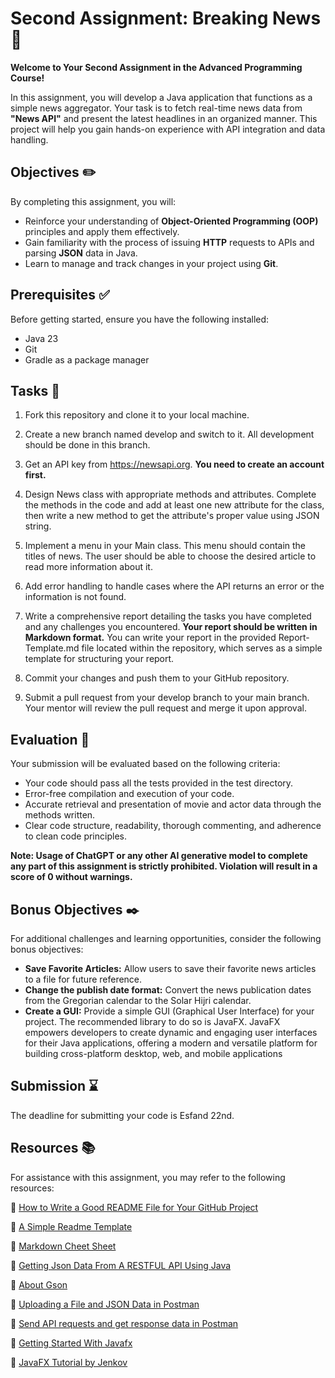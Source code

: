 # Second Assignment: Breaking News 📰
**Welcome to Your Second Assignment in the Advanced Programming Course!**

In this assignment, you will develop a Java application that functions as a simple news aggregator. Your task is to fetch real-time news data from **"News API"** and present the latest headlines in an organized manner. This project will help you gain hands-on experience with API integration and data handling.
## Objectives ✏️
By completing this assignment, you will:

- Reinforce your understanding of **Object-Oriented Programming (OOP)** principles and apply them effectively.
- Gain familiarity with the process of issuing **HTTP** requests to APIs and parsing **JSON** data in Java.
- Learn to manage and track changes in your project using **Git**.
## Prerequisites ✅
Before getting started, ensure you have the following installed:

- Java 23
- Git
- Gradle as a package manager
## Tasks 📝
1. Fork this repository and clone it to your local machine.
2. Create a new branch named develop and switch to it. All development should be done in this branch.
3. Get an API key from https://newsapi.org. **You need to create an account first.**
4. Design News class with appropriate methods and attributes. Complete the methods in the code and add at least one new attribute for the class, then write a new method to get the attribute's proper value using JSON string.
5. Implement a menu in your Main class. This menu should contain the titles of news. The user should be able to choose the desired article to read more information about it.

6. Add error handling to handle cases where the API returns an error or the information is not found.
7. Write a comprehensive report detailing the tasks you have completed and any challenges you encountered. **Your report should be written in Markdown format.** You can write your report in the provided Report-Template.md file located within the repository, which serves as a simple template for structuring your report.
8. Commit your changes and push them to your GitHub repository.
9. Submit a pull request from your develop branch to your main branch. Your mentor will review the pull request and merge it upon approval.
## Evaluation 📃
Your submission will be evaluated based on the following criteria:

- Your code should pass all the tests provided in the test directory.
- Error-free compilation and execution of your code. 
- Accurate retrieval and presentation of movie and actor data through the methods written.
- Clear code structure, readability, thorough commenting, and adherence to clean code principles.

**Note: Usage of ChatGPT or any other AI generative model to complete any part of this assignment is strictly prohibited. Violation will result in a score of 0 without warnings.**

## Bonus Objectives ✒️
For additional challenges and learning opportunities, consider the following bonus objectives:

- **Save Favorite Articles:** Allow users to save their favorite news articles to a file for future reference.
- **Change the publish date format:** Convert the news publication dates from the Gregorian calendar to the Solar Hijri calendar.
- **Create a GUI:** Provide a simple GUI (Graphical User Interface) for your project. The recommended library to do so is JavaFX. JavaFX empowers developers to create dynamic and engaging user interfaces for their Java applications, offering a modern and versatile platform for building cross-platform desktop, web, and mobile applications

## Submission ⌛
The deadline for submitting your code is Esfand 22nd.

## Resources 📚
For assistance with this assignment, you may refer to the following resources:

🔗 [How to Write a Good README File for Your GitHub Project](https://www.freecodecamp.org/news/how-to-write-a-good-readme-file/)

🔗 [A Simple Readme Template](https://gist.github.com/DomPizzie/7a5ff55ffa9081f2de27c315f5018afc)

🔗 [Markdown Cheet Sheet](https://www.freecodecamp.org/news/markdown-cheat-sheet/)

🔗 [Getting Json Data From A RESTFUL API Using Java](https://medium.com/swlh/getting-json-data-from-a-restful-api-using-java-b327aafb3751)

🔗 [About Gson](https://www.javadoc.io/doc/com.google.code.gson/gson/2.8.0/com/google/gson/Gson.html)

🔗 [Uploading a File and JSON Data in Postman](https://www.baeldung.com/postman-upload-file-json)

🔗 [Send API requests and get response data in Postman](https://learning.postman.com/docs/sending-requests/requests/)

🔗 [Getting Started With Javafx](https://openjfx.io/openjfx-docs/)

🔗 [JavaFX Tutorial by Jenkov](https://jenkov.com/tutorials/javafx/index.html)
